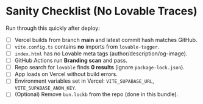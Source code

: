 # Sanity Checklist (No Lovable Traces)

Run through this quickly after deploy:
- [ ] Vercel builds from branch **main** and latest commit hash matches GitHub.
- [ ] `vite.config.ts` contains **no** imports from `lovable-tagger`.
- [ ] `index.html` has no Lovable meta tags (author/description/og-image).
- [ ] GitHub Actions run **Branding scan** and pass.
- [ ] Repo search for `lovable` finds **0 results** (ignore `package-lock.json`).
- [ ] App loads on Vercel without build errors.
- [ ] Environment variables set in Vercel: `VITE_SUPABASE_URL`, `VITE_SUPABASE_ANON_KEY`.
- [ ] (Optional) Remove `bun.lockb` from the repo (done in this bundle).
